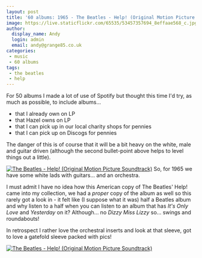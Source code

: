 ```yaml
---
layout: post
title: '60 albums: 1965 - The Beatles - Help! (Original Motion Picture Soundtrack)'
image: https://live.staticflickr.com/65535/53457357694_8effaae568_c.jpg
author:
  display_name: Andy
  login: admin
  email: andy@grange85.co.uk
categories:
 - music
 - 60 albums
tags:
 - the beatles
 - help
---
```

For 50 albums I made a lot of use of Spotify but thought this time I'd try, as much as possible, to include albums...

- that I already own on LP
- that Hazel owns on LP
- that I can pick up in our local charity shops for pennies
- that I can pick up on Discogs for pennies

The danger of this is of course that it will be a bit heavy on the white, male and guitar driven (although the second bullet-point above helps to level things out a little).

<a data-flickr-embed="true" href="https://www.flickr.com/photos/grange85/53457357694/in/dateposted/" title="The Beatles - Help! (Original Motion Picture Soundtrack)"><img src="https://live.staticflickr.com/65535/53457357694_8effaae568_c.jpg" alt="The Beatles - Help! (Original Motion Picture Soundtrack)"/></a>
So, for 1965 we have some white lads with guitars... and an orchestra.


I must admit I have no idea how this American copy of The Beatles' Help! came into my collection, we had a _proper_ copy of the album as well so this rarely got a look in - it felt like (I suppose what it was) half a Beatles album and why listen to a half when you can listen to an album that has _It's Only Love_ and _Yesterday_ on it? Although... no _Dizzy Miss Lizzy_ so... swings and roundabouts!

In retrospect I rather love the orchestral inserts and look at that sleeve, got to love a gatefold sleeve packed with pics!

<a data-flickr-embed="true" href="https://www.flickr.com/photos/grange85/53457453865/in/dateposted/" title="The Beatles - Help! (Original Motion Picture Soundtrack)"><img src="https://live.staticflickr.com/65535/53457453865_86a2a28f97_c.jpg" alt="The Beatles - Help! (Original Motion Picture Soundtrack)"/></a>
